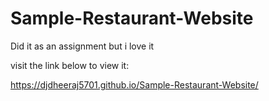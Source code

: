 # Sample-Restaurant-Website

Did it as an assignment but i love it

visit the link below to view it:

https://djdheeraj5701.github.io/Sample-Restaurant-Website/
